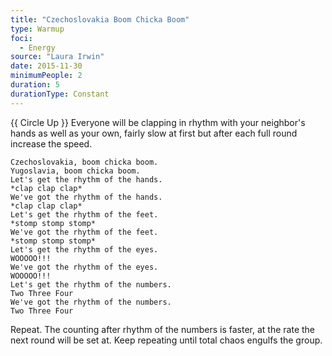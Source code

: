 ```yaml
---
title: "Czechoslovakia Boom Chicka Boom"
type: Warmup
foci:
  - Energy
source: "Laura Irwin"
date: 2015-11-30
minimumPeople: 2
duration: 5
durationType: Constant
---
```


{{ Circle Up }}
Everyone will be clapping in rhythm with your neighbor's hands as well as your own, fairly slow at first but after each full round increase the speed.

    Czechoslovakia, boom chicka boom.
    Yugoslavia, boom chicka boom.
    Let's get the rhythm of the hands.
    *clap clap clap*
    We've got the rhythm of the hands.
    *clap clap clap*
    Let's get the rhythm of the feet.
    *stomp stomp stomp*
    We've got the rhythm of the feet.
    *stomp stomp stomp*
    Let's get the rhythm of the eyes.
    WOOOOO!!!
    We've got the rhythm of the eyes.
    WOOOOO!!!
    Let's get the rhythm of the numbers.
    Two Three Four
    We've got the rhythm of the numbers.
    Two Three Four

Repeat.
The counting after rhythm of the numbers is faster, at the rate the next round will be set at.
Keep repeating until total chaos engulfs the group.
